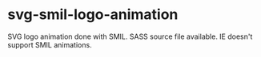 # svg-smil-logo-animation

SVG logo animation done with SMIL. SASS source file available. IE doesn't support SMIL animations.
